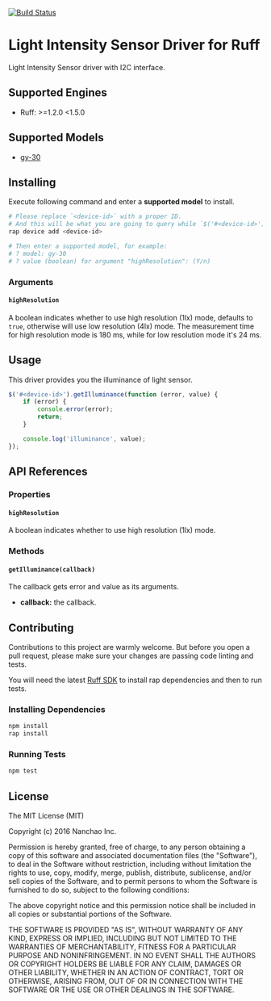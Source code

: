 [![Build Status](https://travis-ci.org/ruff-drivers/gy-30.svg)](https://travis-ci.org/ruff-drivers/gy-30)

# Light Intensity Sensor Driver for Ruff

Light Intensity Sensor driver with I2C interface.

## Supported Engines

* Ruff: >=1.2.0 <1.5.0

## Supported Models

- [gy-30](https://rap.ruff.io/devices/gy-30)

## Installing

Execute following command and enter a **supported model** to install.

```sh
# Please replace `<device-id>` with a proper ID.
# And this will be what you are going to query while `$('#<device-id>')`.
rap device add <device-id>

# Then enter a supported model, for example:
# ? model: gy-30
# ? value (boolean) for argument "highResolution": (Y/n)
```

### Arguments

#### `highResolution`

A boolean indicates whether to use high resolution (1lx) mode, defaults to `true`, otherwise will use low resolution (4lx) mode.
The measurement time for high resolution mode is 180 ms, while for low resolution mode it's 24 ms.

## Usage

This driver provides you the illuminance of light sensor.

```js
$('#<device-id>').getIlluminance(function (error, value) {
    if (error) {
        console.error(error);
        return;
    }

    console.log('illuminance', value);
});
```

## API References

### Properties

#### `highResolution`

A boolean indicates whether to use high resolution (1lx) mode.

### Methods

#### `getIlluminance(callback)`

The callback gets error and value as its arguments.

- **callback:** the callback.

## Contributing

Contributions to this project are warmly welcome. But before you open a pull request, please make sure your changes are passing code linting and tests.

You will need the latest [Ruff SDK](https://ruff.io/) to install rap dependencies and then to run tests.

### Installing Dependencies

```sh
npm install
rap install
```

### Running Tests

```sh
npm test
```

## License

The MIT License (MIT)

Copyright (c) 2016 Nanchao Inc.

Permission is hereby granted, free of charge, to any person obtaining a copy of this software and associated documentation files (the "Software"), to deal in the Software without restriction, including without limitation the rights to use, copy, modify, merge, publish, distribute, sublicense, and/or sell copies of the Software, and to permit persons to whom the Software is furnished to do so, subject to the following conditions:

The above copyright notice and this permission notice shall be included in all copies or substantial portions of the Software.

THE SOFTWARE IS PROVIDED "AS IS", WITHOUT WARRANTY OF ANY KIND, EXPRESS OR IMPLIED, INCLUDING BUT NOT LIMITED TO THE WARRANTIES OF MERCHANTABILITY, FITNESS FOR A PARTICULAR PURPOSE AND NONINFRINGEMENT. IN NO EVENT SHALL THE AUTHORS OR COPYRIGHT HOLDERS BE LIABLE FOR ANY CLAIM, DAMAGES OR OTHER LIABILITY, WHETHER IN AN ACTION OF CONTRACT, TORT OR OTHERWISE, ARISING FROM, OUT OF OR IN CONNECTION WITH THE SOFTWARE OR THE USE OR OTHER DEALINGS IN THE SOFTWARE.
